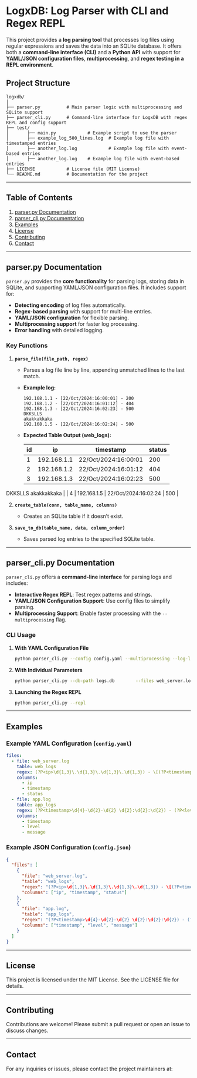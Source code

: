 
# LogxDB: Log Parser with CLI and Regex REPL

This project provides a **log parsing tool** that processes log files using regular expressions and saves the data into an SQLite database. It offers both a **command-line interface (CLI)** and a **Python API** with support for **YAML/JSON configuration files**, **multiprocessing**, and **regex testing in a REPL environment**.

## Project Structure

```
logxdb/
│
├── parser.py          # Main parser logic with multiprocessing and SQLite support
├── parser_cli.py      # Command-line interface for LogxDB with regex REPL and config support
├── test/
│       ├── main.py            # Example script to use the parser
│       ├── example_log_500_lines.log  # Example log file with timestamped entries
│       ├── another_log.log            # Example log file with event-based entries
│       ├── another_log.log    # Example log file with event-based entries
├── LICENSE            # License file (MIT License)
└── README.md          # Documentation for the project
```

---

## Table of Contents
1. [parser.py Documentation](#parserpy-documentation)
2. [parser_cli.py Documentation](#parser_clipy-documentation)
3. [Examples](#examples)
4. [License](#license)
5. [Contributing](#contributing)
6. [Contact](#contact)

---

## parser.py Documentation

`parser.py` provides the **core functionality** for parsing logs, storing data in SQLite, and supporting YAML/JSON configuration files. It includes support for:

- **Detecting encoding** of log files automatically.
- **Regex-based parsing** with support for multi-line entries.
- **YAML/JSON configuration** for flexible parsing.
- **Multiprocessing support** for faster log processing.
- **Error handling** with detailed logging.

### Key Functions

1. **`parse_file(file_path, regex)`**  
   - Parses a log file line by line, appending unmatched lines to the last match.
   - **Example log:**
     ```
     192.168.1.1 - [22/Oct/2024:16:00:01] - 200
     192.168.1.2 - [22/Oct/2024:16:01:12] - 404
     192.168.1.3 - [22/Oct/2024:16:02:23] - 500
     DKKSLLS
     akakkakkaka
     192.168.1.5 - [22/Oct/2024:16:02:24] - 500
     ```
   - **Expected Table Output (web_logs):**

     | id | ip           | timestamp               | status                 |
     |----|--------------|-------------------------|------------------------|
     | 1  | 192.168.1.1  | 22/Oct/2024:16:00:01    | 200                    |
     | 2  | 192.168.1.2  | 22/Oct/2024:16:01:12    | 404                    |
     | 3  | 192.168.1.3  | 22/Oct/2024:16:02:23    | 500
DKKSLLS
akakkakkaka |
     | 4  | 192.168.1.5  | 22/Oct/2024:16:02:24    | 500                    |

2. **`create_table(conn, table_name, columns)`**  
   - Creates an SQLite table if it doesn’t exist.

3. **`save_to_db(table_name, data, column_order)`**  
   - Saves parsed log entries to the specified SQLite table.

---

## parser_cli.py Documentation

`parser_cli.py` offers a **command-line interface** for parsing logs and includes:

- **Interactive Regex REPL**: Test regex patterns and strings.
- **YAML/JSON Configuration Support**: Use config files to simplify parsing.
- **Multiprocessing Support**: Enable faster processing with the `--multiprocessing` flag.

### CLI Usage

1. **With YAML Configuration File**
   ```bash
   python parser_cli.py --config config.yaml --multiprocessing --log-level DEBUG --log-file parser_output.log
   ```

2. **With Individual Parameters**
   ```bash
   python parser_cli.py --db-path logs.db        --files web_server.log app.log        --regexes "(?P<ip>\d+\.\d+\.\d+\.\d+) - \[(?P<timestamp>\d+\/\w+\/\d+:\d+:\d+:\d+)\] - (?P<status>.*)"                  "(?P<timestamp>\d{4}-\d{2}-\d{2} \d{2}:\d{2}:\d{2}) - (?P<level>\w+) - (?P<message>.*)"        --tables web_logs app_logs        --columns ip,timestamp,status timestamp,level,message        --log-level INFO --multiprocessing
   ```

3. **Launching the Regex REPL**
   ```bash
   python parser_cli.py --repl
   ```

---

## Examples

### Example YAML Configuration (`config.yaml`)

```yaml
files:
  - file: web_server.log
    table: web_logs
    regex: (?P<ip>\d{1,3}\.\d{1,3}\.\d{1,3}\.\d{1,3}) - \[(?P<timestamp>\d{2}\/[A-Za-z]{3}\/\d{4}:\d{2}:\d{2}:\d{2})\] - (?P<status>.*)
    columns:
      - ip
      - timestamp
      - status
  - file: app.log
    table: app_logs
    regex: (?P<timestamp>\d{4}-\d{2}-\d{2} \d{2}:\d{2}:\d{2}) - (?P<level>\w+) - (?P<message>.*)
    columns:
      - timestamp
      - level
      - message
```

### Example JSON Configuration (`config.json`)

```json
{
  "files": [
    {
      "file": "web_server.log",
      "table": "web_logs",
      "regex": "(?P<ip>\d{1,3}\.\d{1,3}\.\d{1,3}\.\d{1,3}) - \[(?P<timestamp>\d{2}\/\w+\/\d+:\d+:\d+:\d+)\] - (?P<status>.*)",
      "columns": ["ip", "timestamp", "status"]
    },
    {
      "file": "app.log",
      "table": "app_logs",
      "regex": "(?P<timestamp>\d{4}-\d{2}-\d{2} \d{2}:\d{2}:\d{2}) - (?P<level>\w+) - (?P<message>.*)",
      "columns": ["timestamp", "level", "message"]
    }
  ]
}
```

---

## License

This project is licensed under the MIT License. See the LICENSE file for details.

---

## Contributing

Contributions are welcome! Please submit a pull request or open an issue to discuss changes.

---

## Contact

For any inquiries or issues, please contact the project maintainers at:

